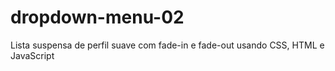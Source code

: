 # dropdown-menu-02
Lista suspensa de perfil suave com fade-in e fade-out usando CSS, HTML e JavaScript

